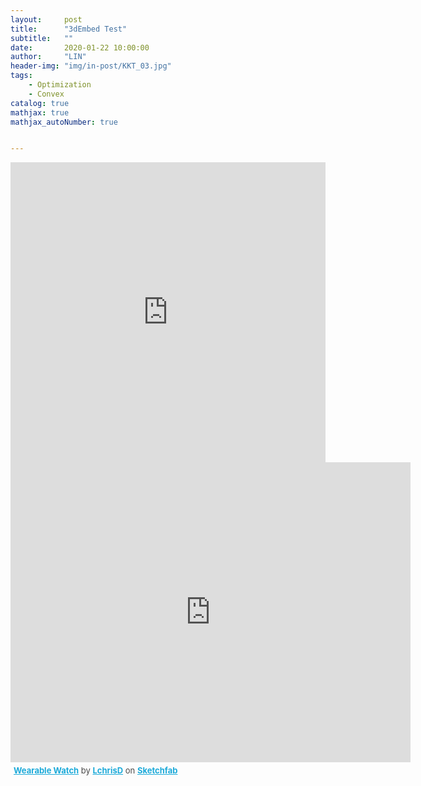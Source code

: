 ```yaml
---
layout:     post
title:      "3dEmbed Test"
subtitle:   ""
date:       2020-01-22 10:00:00
author:     "LIN"
header-img: "img/in-post/KKT_03.jpg"
tags:
    - Optimization    
    - Convex
catalog: true
mathjax: true
mathjax_autoNumber: true


---
```




<iframe id="3a84c902-15fc-4e3d-8e78-e8e5556a6737" src="https://www.vectary.com/viewer/v1/?model=3a84c902-15fc-4e3d-8e78-e8e5556a6737&env=studio1" frameborder="0" width="100%" height="480"></iframe>



<div class="sketchfab-embed-wrapper">
    <iframe title="A 3D model" width="640" height="480" src="https://sketchfab.com/models/9b97a71a0141408896ed0537ec74b389/embed?autostart=1&amp;preload=1" frameborder="0" allow="autoplay; fullscreen; vr" mozallowfullscreen="true" webkitallowfullscreen="true"></iframe>

<p style="font-size: 13px; font-weight: normal; margin: 5px; color: #4A4A4A;">
    <a href="https://sketchfab.com/3d-models/wearable-watch-9b97a71a0141408896ed0537ec74b389?utm_medium=embed&utm_source=website&utm_campaign=share-popup" target="_blank" style="font-weight: bold; color: #1CAAD9;">Wearable Watch</a>
    by <a href="https://sketchfab.com/LchrisD?utm_medium=embed&utm_source=website&utm_campaign=share-popup" target="_blank" style="font-weight: bold; color: #1CAAD9;">LchrisD</a>
    on <a href="https://sketchfab.com?utm_medium=embed&utm_source=website&utm_campaign=share-popup" target="_blank" style="font-weight: bold; color: #1CAAD9;">Sketchfab</a>
</p>
